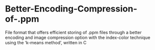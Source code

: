 # Better-Encoding-Compression-of-.ppm
File format that offers efficient storing of .ppm files through a better encoding and image compression option with the index-color technique using the ‘k-means method’, written in C
